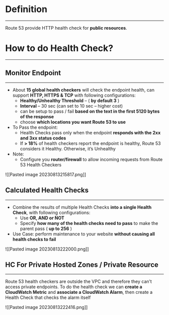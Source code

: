 # Definition
---

Route 53 provide HTTP health check for **public resources**. 

# How to do Health Check?
---

## Monitor Endpoint
---

* About **15 global health checkers** will check the endpoint health, can support **HTTP, HTTPS & TCP** with following configurations:
	* **Healthy/Unhealthy Threshold** – ( **by default 3** )
	* **Interval** – 30 sec (can set to 10 sec – higher cost)
	* can be setup to pass / fail **based on the text in the first 5120 bytes of the response**
	* choose **which locations you want Route 53 to use**
* To Pass the endpoint:
	* Health Checks pass only when the endpoint **responds with the 2xx and 3xx status codes**
	* If **> 18%** of health checkers report the endpoint is healthy, Route 53 considers it Healthy. Otherwise, it’s Unhealthy
* Note:
	* Configure you **router/firewall** to allow incoming requests from Route 53 Health Checkers

![[Pasted image 20230813215817.png]]

## Calculated Health Checks
---

* Combine the results of multiple Health Checks **into a single Health Check**, with following configurations:
	* Use **OR, AND or NOT**
	* Specify **how many of the health checks need to pass** to make the parent pass ( **up to 256** )
* Use Case: perform maintenance to your website **without causing all health checks to fail**

![[Pasted image 20230813222000.png]]

## HC For Private Hosted Zones / Private Resource
---

Route 53 health checkers are outside the VPC and therefore they can’t access private endpoints. To do the health check we can **create a CloudWatch Metric** and **associate a CloudWatch Alarm**, then create a Health Check that checks the alarm itself

![[Pasted image 20230813222416.png]]